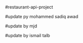 #restaurant-api-project  
 
#update py mohammed sadiq awad 
 
#update by mjd 
 
#update by ismail talb 
